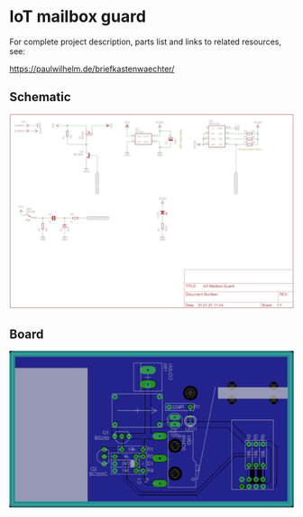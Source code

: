 # IoT mailbox guard

For complete project description, parts list and links to related resources, see:

https://paulwilhelm.de/briefkastenwaechter/



## Schematic

![Schematic](IoT-Mailbox-Guard-sch.png)

## Board

![Board](IoT-Mailbox-Guard-brd.png)
